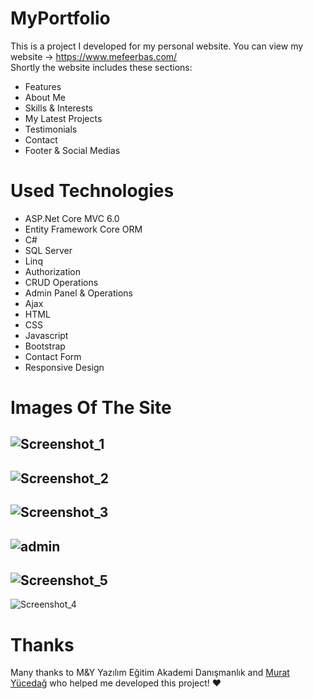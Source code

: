 # MyPortfolio

This is a project I developed for my personal website. You can view my website -> https://www.mefeerbas.com/ <br>
Shortly the website includes these sections:
- Features
- About Me
- Skills & Interests
- My Latest Projects
- Testimonials
- Contact
- Footer & Social Medias

# Used Technologies
- ASP.Net Core MVC 6.0
- Entity Framework Core ORM
- C#
- SQL Server
- Linq
- Authorization
- CRUD Operations
- Admin Panel & Operations
- Ajax
- HTML
- CSS
- Javascript
- Bootstrap
- Contact Form
- Responsive Design

# Images Of The Site

![Screenshot_1](https://github.com/meferbas/MyPortfolio-WebApplication-Asp.Net/assets/103934031/71fefb33-958c-46ea-b3bc-b9f7490075fb)
---------------------------------------------------------------------------

![Screenshot_2](https://github.com/meferbas/MyPortfolio-WebApplication-Asp.Net/assets/103934031/f3acdce0-93a4-47ad-90d0-5cd887e098d7)
---------------------------------------------------------------------------
![Screenshot_3](https://github.com/meferbas/MyPortfolio-WebApplication-Asp.Net/assets/103934031/eebad58c-4643-4b83-bf44-46d80a1059f6)
---------------------------------------------------------------------------

![admin](https://github.com/meferbas/MyPortfolio-WebApplication-Asp.Net/assets/103934031/1c380447-f2f9-4432-b1b5-4ab3f6b48921)
---------------------------------------------------------------------------

![Screenshot_5](https://github.com/meferbas/MyPortfolio-WebApplication-Asp.Net/assets/103934031/1c1f78cf-1188-4d3f-acdf-baeb5c6665c0)
---------------------------------------------------------------------------
![Screenshot_4](https://github.com/meferbas/MyPortfolio-WebApplication-Asp.Net/assets/103934031/82e6c948-4679-4f66-a428-09cf42f64a2a)

# Thanks
Many thanks to M&Y Yazılım Eğitim Akademi Danışmanlık and [Murat Yücedağ](https://muratyucedag.com/) who helped me developed this project! ❤️



